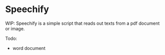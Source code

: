# Speechify

WIP: Speechify is a simple script that reads out texts from a pdf document or image.

Todo:
- word document
